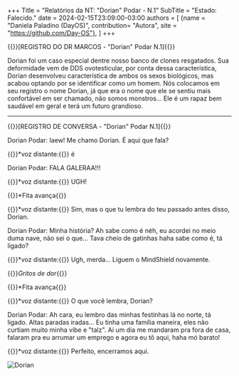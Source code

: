 +++
Title = "Relatórios da NT: \"Dorian\" Podar -  N.1"
SubTitle = "Estado: Falecido."
date = 2024-02-15T23:09:00-03:00
authors = [
    {name = "Daniela Paladino (DayOS)", contribution= "Autora", site = "https://github.com/Day-OS"},
]
+++

{{<color bgcolor="blue" color="white">}}[REGISTRO DO DR MARCOS - "Dorian" Podar N.1]{{</color>}}
<br>

Dorian foi um caso especial dentre nosso banco de clones resgatados. Sua deformidade vem de DDS ovotesticular, por conta dessa característica, Dorian desenvolveu característica de ambos os sexos biológicos, mas acabou optando por se identificar como um homem. Nós colocamos em seu registro o nome Dorian, já que era o nome que ele se sentiu mais confortável em ser chamado, não somos monstros... Ele é um rapaz bem saudável em geral e terá um futuro grandioso.

---

{{<color bgcolor="blue" color="white">}}[REGISTRO DE CONVERSA - "Dorian" Podar N.1]{{</color>}}
<br>

Dorian Podar: Iaew! Me chamo Dorian. É aqui que fala?

{{<color color="blue">}}*voz distante:{{</color>}} é

Dorian Podar: FALA GALERAA!!!

{{<color color="blue">}}*voz distante:{{</color>}} UGH!

{{<color color="red">}}*Fita avança{{</color>}}

{{<color color="blue">}}*voz distante:{{</color>}} Sim, mas o que tu lembra do teu passado antes disso, Dorian.

Dorian Podar: Minha história? Ah sabe como é néh, eu acordei no meio duma nave, não sei o que... Tava cheio de gatinhas haha sabe como é, tá ligado?

{{<color color="blue">}}*voz distante:{{</color>}} Ugh, merda... Liguem o MindShield novamente.


{{<color color="green">}}*Gritos de dor*{{</color>}}<br>

{{<color color="red">}}*Fita avança{{</color>}}

{{<color color="blue">}}*voz distante:{{</color>}} O que você lembra, Dorian?

Dorian Podar: Ah cara, eu lembro das minhas festinhas lá no norte, tá ligado. Altas paradas iradas... Eu tinha uma família maneira, eles não curtiam muito minha vibe e "talz". Aí um dia me mandaram pra fora de casa, falaram pra eu arrumar um emprego e agora eu tô aqui, haha mó barato!

{{<color color="blue">}}*voz distante:{{</color>}} Perfeito, encerramos aqui.

![Dorian](/dori/dorian7.png)